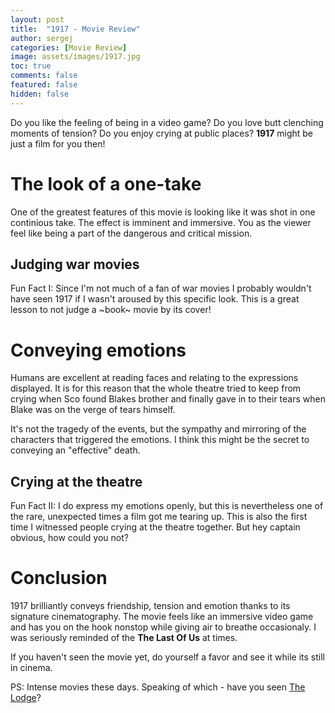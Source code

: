 ```yaml
---
layout: post
title:  "1917 - Movie Review"
author: sergej
categories: [Movie Review]
image: assets/images/1917.jpg
toc: true
comments: false
featured: false
hidden: false
---
```


Do you like the feeling of being in a video game?
Do you love butt clenching moments of tension? 
Do you enjoy crying at public places?
**1917** might be just a film for you then!

# The look of a one-take
One of the greatest features of this movie is looking like it was shot in one continious take.
The effect is imminent and immersive.
You as the viewer feel like being a part of the dangerous and critical mission.

## Judging war movies
Fun Fact I: Since I'm not much of a fan of war movies I probably wouldn't have seen 1917 if I wasn't aroused by this specific look.
This is a great lesson to not judge a ~book~ movie by its cover!

# Conveying emotions
Humans are excellent at reading faces and relating to the expressions displayed.
It is for this reason that the whole theatre tried to keep from crying when Sco found Blakes brother and finally gave in to their tears
 when Blake was on the verge of tears himself.

It's not the tragedy of the events, but the sympathy and mirroring of the characters that triggered the emotions.
I think this might be the secret to conveying an "effective" death.

## Crying at the theatre
Fun Fact II: I do express my emotions openly, but this is nevertheless one of the rare, unexpected times a film got me tearing up.
This is also the first time I witnessed people crying at the theatre together.
But hey captain obvious, how could you not?

# Conclusion
1917 brilliantly conveys friendship, tension and emotion thanks to its signature cinematography.
The movie feels like an immersive video game and has you on the hook nonstop while giving air to breathe occasionaly. 
I was seriously reminded of the **The Last Of Us** at times.

If you haven't seen the movie yet, do yourself a favor and see it while its still in cinema.

PS: Intense movies these days.
Speaking of which - have you seen [The Lodge](./2020-02-06-review-the-lodge.md)?